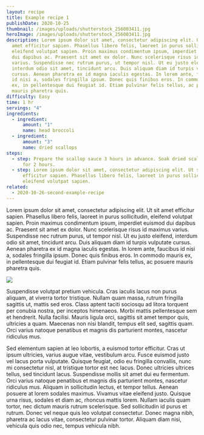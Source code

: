 ```yaml
---
layout: recipe
title: Example recipe 1
publishDate: 2020-10-25
thumbnail: /images/uploads/shutterstock_256003411.jpg
heroImage: /images/uploads/shutterstock_256003411.jpg
description: Lorem ipsum dolor sit amet, consectetur adipiscing elit. Ut sit
  amet efficitur sapien. Phasellus libero felis, laoreet in purus sollicitudin,
  eleifend volutpat sapien. Proin maximus condimentum ipsum, imperdiet euismod
  dui dapibus ac. Praesent sit amet ex dolor. Nunc scelerisque risus id maximus
  varius. Suspendisse nec rutrum purus, ut tempor nisl. Ut eu justo eleifend,
  interdum odio sit amet, tincidunt arcu. Duis aliquam diam id turpis vulputate
  cursus. Aenean pharetra ex id magna iaculis egestas. In lorem ante, faucibus
  id nisi a, sodales fringilla ipsum. Donec quis finibus eros. In commodo mauris
  ex, in pellentesque dui feugiat id. Etiam pulvinar felis tellus, ac posuere
  mauris pharetra quis.
difficulty: Easy
time: 1 hr
servings: "4"
ingredients:
  - ingredient:
      amount: "1"
      name: head broccoli
  - ingredient:
      amount: "3"
      name: dried scallops
steps:
  - step: Prepare the scallop sauce 3 hours in advance. Soak dried scallops in water
      for 2 hours.
  - step: Lorem ipsum dolor sit amet, consectetur adipiscing elit. Ut sit amet
      efficitur sapien. Phasellus libero felis, laoreet in purus sollicitudin,
      eleifend volutpat sapien.
related:
  - 2020-10-26-second-example-recipe
---
```

Lorem ipsum dolor sit amet, consectetur adipiscing elit. Ut sit amet efficitur sapien. Phasellus libero felis, laoreet in purus sollicitudin, eleifend volutpat sapien. Proin maximus condimentum ipsum, imperdiet euismod dui dapibus ac. Praesent sit amet ex dolor. Nunc scelerisque risus id maximus varius. Suspendisse nec rutrum purus, ut tempor nisl. Ut eu justo eleifend, interdum odio sit amet, tincidunt arcu. Duis aliquam diam id turpis vulputate cursus. Aenean pharetra ex id magna iaculis egestas. In lorem ante, faucibus id nisi a, sodales fringilla ipsum. Donec quis finibus eros. In commodo mauris ex, in pellentesque dui feugiat id. Etiam pulvinar felis tellus, ac posuere mauris pharetra quis.

![](/images/uploads/shutterstock_376532611.jpg)

Suspendisse volutpat pretium vehicula. Cras iaculis lacus non purus aliquam, at viverra tortor tristique. Nullam quam massa, rutrum fringilla sagittis ut, mattis sed eros. Class aptent taciti sociosqu ad litora torquent per conubia nostra, per inceptos himenaeos. Morbi mattis pellentesque sem et hendrerit. Nulla facilisi. Mauris ligula orci, sagittis sit amet tempor quis, ultricies a quam. Maecenas non nisi blandit, tempus elit sed, sagittis quam. Orci varius natoque penatibus et magnis dis parturient montes, nascetur ridiculus mus.

Sed elementum sapien at leo lobortis, a euismod tortor efficitur. Cras ut ipsum ultricies, varius augue vitae, vestibulum arcu. Fusce euismod justo vel lacus porta vulputate. Quisque feugiat, odio eu fringilla convallis, nunc mi consectetur nisl, at tristique tortor est nec lacus. Donec ultricies ultrices tellus, sed tincidunt lacus. Suspendisse mollis sit amet dui eu fermentum. Orci varius natoque penatibus et magnis dis parturient montes, nascetur ridiculus mus. Aliquam in sollicitudin lectus, et tempor tellus. Aenean posuere at lorem sodales maximus. Vivamus vitae eleifend justo. Quisque urna risus, sodales et diam ac, rhoncus mattis lorem. Nullam iaculis quam tortor, nec dictum mauris rutrum scelerisque. Sed sollicitudin id purus et rutrum. Donec vel neque quis leo volutpat consectetur. Donec magna nibh, pharetra ac lacus vitae, consectetur pulvinar tortor. Aliquam diam nisi, vehicula quis odio nec, tempus vehicula nibh.

